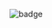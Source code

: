 ![badge](https://github.com/Luan-S-Silva/Challenger-Codificador-Oracle-ONE/assets/132929887/67154a8f-c1d6-4dd5-bcb7-ef9146733bdc)
